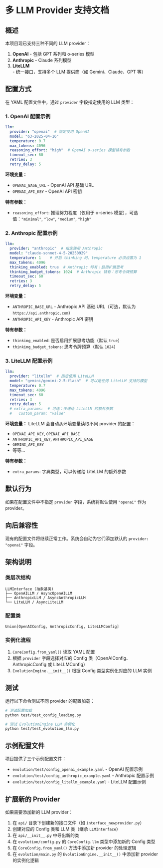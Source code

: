 # 多 LLM Provider 支持文档

## 概述

本项目现已支持三种不同的 LLM provider：
1. **OpenAI** - 包括 GPT 系列和 o-series 模型
2. **Anthropic** - Claude 系列模型
3. **LiteLLM** - 统一接口，支持多个 LLM 提供商（如 Gemini、Claude、GPT 等）

## 配置方式

在 YAML 配置文件中，通过 `provider` 字段指定使用的 LLM 类型：

### 1. OpenAI 配置示例

```yaml
llm:
  provider: "openai"  # 指定使用 OpenAI
  model: "o3-2025-04-16"
  temperature: 0.7
  max_tokens: 4096
  reasoning_effort: "high"  # OpenAI o-series 模型特有参数
  timeout_sec: 60
  retries: 3
  retry_delay: 5
```

**环境变量：**
- `OPENAI_BASE_URL` - OpenAI API 基础 URL
- `OPENAI_API_KEY` - OpenAI API 密钥

**特有参数：**
- `reasoning_effort`: 推理努力程度（仅用于 o-series 模型），可选值：`"minimal"`, `"low"`, `"medium"`, `"high"`

### 2. Anthropic 配置示例

```yaml
llm:
  provider: "anthropic"  # 指定使用 Anthropic
  model: "claude-sonnet-4-5-20250929"
  temperature: 1    # 开启 thinking 时，temperature 必须设置为 1
  max_tokens: 4096
  thinking_enabled: true  # Anthropic 特有：启用扩展思考
  thinking_budget_tokens: 1024  # Anthropic 特有：思考令牌预算
  timeout_sec: 60
  retries: 3
  retry_delay: 5
```

**环境变量：**
- `ANTHROPIC_BASE_URL` - Anthropic API 基础 URL（可选，默认为 `https://api.anthropic.com`）
- `ANTHROPIC_API_KEY` - Anthropic API 密钥

**特有参数：**
- `thinking_enabled`: 是否启用扩展思考功能（默认 `true`）
- `thinking_budget_tokens`: 思考令牌预算（默认 `1024`）

### 3. LiteLLM 配置示例

```yaml
llm:
  provider: "litellm"  # 指定使用 LiteLLM
  model: "gemini/gemini-2.5-flash"  # 可以是任何 LiteLLM 支持的模型
  temperature: 0.7
  max_tokens: 4096
  timeout_sec: 60
  retries: 3
  retry_delay: 5
  # extra_params:  # 可选：传递给 LiteLLM 的额外参数
  #   custom_param: "value"
```

**环境变量：**
LiteLLM 会自动从环境变量读取不同 provider 的配置：
- `OPENAI_API_KEY`, `OPENAI_API_BASE`
- `ANTHROPIC_API_KEY`, `ANTHROPIC_API_BASE`
- `GEMINI_API_KEY`
- 等等...

**特有参数：**
- `extra_params`: 字典类型，可以传递给 LiteLLM 的额外参数

## 默认行为

如果在配置文件中不指定 `provider` 字段，系统将默认使用 `"openai"` 作为 provider。

## 向后兼容性

现有的配置文件将继续正常工作。系统会自动为它们添加默认的 `provider: "openai"` 字段。

## 架构说明

### 类层次结构

```
LLMInterface (抽象基类)
├── OpenAILLM / AsyncOpenAILLM
├── AnthropicLLM / AsyncAnthropicLLM
└── LiteLLM / AsyncLiteLLM
```

### 配置类

```
Union[OpenAIConfig, AnthropicConfig, LiteLLMConfig]
```

### 实例化流程

1. `CoreConfig.from_yaml()` 读取 YAML 配置
2. 根据 `provider` 字段选择对应的 Config 类（OpenAIConfig、AnthropicConfig 或 LiteLLMConfig）
3. `EvolutionEngine.__init__()` 根据 Config 类型实例化对应的 LLM 实例

## 测试

运行以下命令测试不同 provider 的配置加载：

```bash
# 测试配置加载
python test/test_config_loading.py

# 测试 EvolutionEngine LLM 实例化
python test/test_evolution_llm.py
```

## 示例配置文件

项目提供了三个示例配置文件：
- `evolution/test/config_openai_example.yaml` - OpenAI 配置示例
- `evolution/test/config_anthropic_example.yaml` - Anthropic 配置示例
- `evolution/test/config_litellm_example.yaml` - LiteLLM 配置示例

## 扩展新的 Provider

如果需要添加新的 LLM provider：

1. 在 `api/` 目录下创建新的接口文件（如 `interface_newprovider.py`）
2. 创建对应的 Config 类和 LLM 类（继承 `LLMInterface`）
3. 在 `api/__init__.py` 中导出新的类
4. 在 `evolution/config.py` 的 `CoreConfig.llm` 类型中添加新的 Config 类型
5. 在 `CoreConfig.from_yaml()` 方法中添加新 provider 的处理逻辑
6. 在 `evolution/main.py` 的 `EvolutionEngine.__init__()` 中添加新 provider 的实例化逻辑
